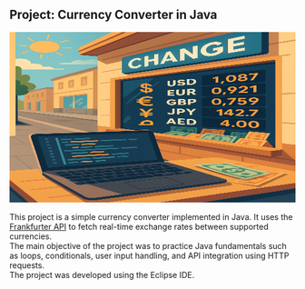 ## Project: Currency Converter in Java


<p>
  <img src="media/currency-converter.png"  width="100%" height="300" />
</p>


This project is a simple currency converter implemented in Java. It uses the [Frankfurter API](https://www.frankfurter.app/) to fetch real-time exchange rates between supported currencies.  
The main objective of the project was to practice Java fundamentals such as loops, conditionals, user input handling, and API integration using HTTP requests.  
The project was developed using the Eclipse IDE.
